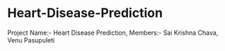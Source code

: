 # Heart-Disease-Prediction
Project Name:- Heart Disease Prediction, Members:- Sai Krishna Chava, Venu Pasupuleti
